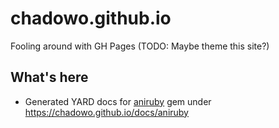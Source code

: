 # chadowo.github.io

Fooling around with GH Pages (TODO: Maybe theme this site?)

## What's here

- Generated YARD docs for [aniruby](https://github.com/Chadowo/aniruby) gem under https://chadowo.github.io/docs/aniruby
